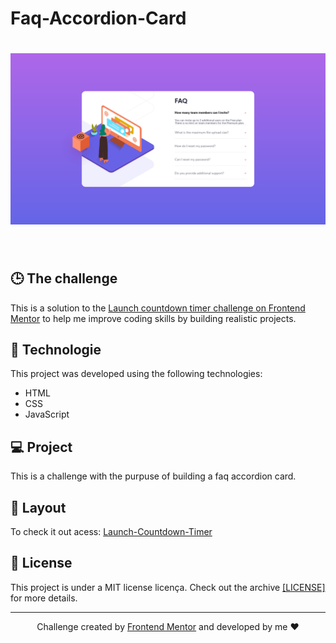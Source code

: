 # Faq-Accordion-Card

<h1 align="center">
  <img alt="Timer" title="Timer" src="https://github.com/gustavodev1998/Faq-Accordion-Card/blob/c21e67cbd6d52415deee5e4872a52f34a8261df6/images/FAQ.png" width="820px" />
</h1>

<br>

## 🕒 The challenge
This is a solution to the [Launch countdown timer challenge on Frontend Mentor](https://www.frontendmentor.io/challenges/faq-accordion-card-XlyjD0Oam/hub/faq-accordion-card-miHFOEvQ4) to help me improve coding skills by building realistic projects.

## 🚀 Technologie

This project was developed using the following technologies:

- HTML
- CSS
- JavaScript

## 💻 Project

This is a challenge with the purpuse of building a faq accordion card.

## 🔖 Layout
To check it out acess: <a target="_blank" href="https://gustavodev1998.github.io/Launch-Countdown-Timer/">Launch-Countdown-Timer</a>

## :memo: License

This project is under a MIT license licença. Check out the archive
<a href=https://github.com/gustavodev1998/Faq-Accordion-Card/blob/c21e67cbd6d52415deee5e4872a52f34a8261df6/LICENSE>[LICENSE]</a> for more details.

---

<p align="center"> Challenge created by <a href="https://www.frontendmentor.io">Frontend Mentor</a> and developed by me ♥ </span>
